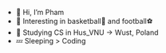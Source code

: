 - 👋 Hi, I’m Pham
- 👀 Interesting in basketball🏀 and football⚽
- 🌱 Studying CS in Hus_VNU -> Wust, Poland
- 💤 Sleeping > Coding
<!---
qtpham0910/qtpham0910 is a ✨ special ✨ repository because its `README.md` (this file) appears on your GitHub profile.
You can click the Preview link to take a look at your changes.
--->
